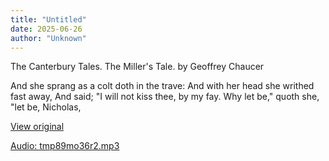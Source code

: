 ```yaml
---
title: "Untitled"
date: 2025-06-26
author: "Unknown"
---
```


The Canterbury Tales. The Miller's Tale. by Geoffrey Chaucer

And she sprang as a colt doth in the trave:
And with her head she writhed fast away,
And said; "I will not kiss thee, by my fay.
Why let be," quoth she, "let be, Nicholas,

[View original](https://t.me/c/2696929880/359)


[Audio: tmp89mo36r2.mp3](files/tmp89mo36r2.mp3)